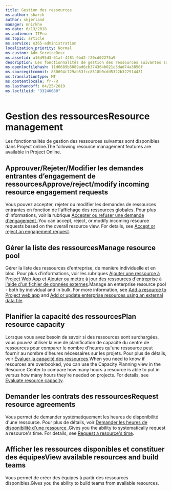 ```yaml
---
title: Gestion des ressources
ms.author: sharik
author: skjerland
manager: mnirkhe
ms.date: 6/13/2018
ms.audience: ITPro
ms.topic: article
ms.service: o365-administration
localization_priority: Normal
ms.custom: Adm_ServiceDesc
ms.assetid: a16d95d3-61af-4481-9bd2-f20cd02275a9
description: Les fonctionnalités de gestion des ressources suivantes sont disponibles dans Project online.
ms.openlocfilehash: 11d6689b5089ad6cb374364b021c3dad74a3856f
ms.sourcegitcommit: 830694c729ab53fcc8518b0cdd5322b322514431
ms.translationtype: MT
ms.contentlocale: fr-FR
ms.lasthandoff: 04/25/2019
ms.locfileid: "33246680"
---
```

# <a name="resource-management"></a><span data-ttu-id="f6618-103">Gestion des ressources</span><span class="sxs-lookup"><span data-stu-id="f6618-103">Resource management</span></span>

<span data-ttu-id="f6618-104">Les fonctionnalités de gestion des ressources suivantes sont disponibles dans Project online.</span><span class="sxs-lookup"><span data-stu-id="f6618-104">The following resource management features are available in Project Online.</span></span>
  
## <a name="approverejectmodify-incoming-resource-engagement-requests"></a><span data-ttu-id="f6618-105">Approuver/Rejeter/Modifier les demandes entrantes d’engagement de ressources</span><span class="sxs-lookup"><span data-stu-id="f6618-105">Approve/reject/modify incoming resource engagement requests</span></span>
<span data-ttu-id="f6618-106"><a name="bkmk_ApproveRejectModify"> </a></span><span class="sxs-lookup"><span data-stu-id="f6618-106"></span></span>

<span data-ttu-id="f6618-p101">Vous pouvez accepter, rejeter ou modifier les demandes de ressources entrantes en fonction de l'affichage des ressources globales. Pour plus d'informations, voir la rubrique [Accepter ou refuser une demande d'engagement ](http://go.microsoft.com/fwlink/?LinkID=823659&amp;clcid=0x409).</span><span class="sxs-lookup"><span data-stu-id="f6618-p101">You can accept, reject, or modify incoming resource requests based on the overall resource view. For details, see [Accept or reject an engagement request](http://go.microsoft.com/fwlink/?LinkID=823659&amp;clcid=0x409).</span></span>
  
## <a name="manage-resource-pool"></a><span data-ttu-id="f6618-109">Gérer la liste des ressources</span><span class="sxs-lookup"><span data-stu-id="f6618-109">Manage resource pool</span></span>
<span data-ttu-id="f6618-110"><a name="bkmk_ManageResourcePool"> </a></span><span class="sxs-lookup"><span data-stu-id="f6618-110"></span></span>

<span data-ttu-id="f6618-p102">Gérer la liste des ressources d'entreprise, de manière individuelle et en bloc. Pour plus d'informations, voir les rubriques [Ajouter une ressource à Project Web App ](http://go.microsoft.com/fwlink/?LinkID=823660&amp;clcid=0x409) et [Ajouter ou mettre à jour des ressources d'entreprise à l'aide d'un fichier de données externes](http://go.microsoft.com/fwlink/?LinkID=823661&amp;clcid=0x409).</span><span class="sxs-lookup"><span data-stu-id="f6618-p102">Manage an enterprise resource pool - both by individual and in bulk. For more information, see [Add a resource to Project web app](http://go.microsoft.com/fwlink/?LinkID=823660&amp;clcid=0x409) and [Add or update enterprise resources using an external data file](http://go.microsoft.com/fwlink/?LinkID=823661&amp;clcid=0x409).</span></span>
  
## <a name="plan-resource-capacity"></a><span data-ttu-id="f6618-113">Planifier la capacité des ressources</span><span class="sxs-lookup"><span data-stu-id="f6618-113">Plan resource capacity</span></span>
<span data-ttu-id="f6618-114"><a name="bkmk_PlanResourceCapacity"> </a></span><span class="sxs-lookup"><span data-stu-id="f6618-114"></span></span>

<span data-ttu-id="f6618-p103">Lorsque vous avez besoin de savoir si des ressources sont surchargées, vous pouvez utiliser la vue de planification de capacité du centre de ressources pour comparer le nombre d'heures qu'une ressource peut fournir au nombre d'heures nécessaires sur les projets. Pour plus de détails, voir [Évaluer la capacité des ressources](http://go.microsoft.com/fwlink/?LinkID=823662&amp;clcid=0x409).</span><span class="sxs-lookup"><span data-stu-id="f6618-p103">When you need to know if resources are overbooked, you can use the Capacity Planning view in the Resource Center to compare how many hours a resource is able to put in versus how many hours they're needed on projects. For details, see [Evaluate resource capacity](http://go.microsoft.com/fwlink/?LinkID=823662&amp;clcid=0x409).</span></span>
  
## <a name="request-resource-agreements"></a><span data-ttu-id="f6618-117">Demander les contrats des ressources</span><span class="sxs-lookup"><span data-stu-id="f6618-117">Request resource agreements</span></span>
<span data-ttu-id="f6618-118"><a name="bkmk_RequestResourceAgreements"> </a></span><span class="sxs-lookup"><span data-stu-id="f6618-118"></span></span>

<span data-ttu-id="f6618-p104">Vous permet de demander systématiquement les heures de disponibilité d'une ressource. Pour plus de détails, voir [Demander les heures de disponibilité d'une ressource ](http://go.microsoft.com/fwlink/?LinkID=823663&amp;clcid=0x409).</span><span class="sxs-lookup"><span data-stu-id="f6618-p104">Gives you the ability to systematically request a resource's time. For details, see [Request a resource's time](http://go.microsoft.com/fwlink/?LinkID=823663&amp;clcid=0x409).</span></span>
  
## <a name="view-available-resources-and-build-teams"></a><span data-ttu-id="f6618-121">Afficher les ressources disponibles et constituer des équipes</span><span class="sxs-lookup"><span data-stu-id="f6618-121">View available resources and build teams</span></span>
<span data-ttu-id="f6618-122"><a name="bkmk_ViewAvailableResources"> </a></span><span class="sxs-lookup"><span data-stu-id="f6618-122"></span></span>

<span data-ttu-id="f6618-123">Vous permet de créer des équipes à partir des ressources disponibles.</span><span class="sxs-lookup"><span data-stu-id="f6618-123">Gives you the ability to build teams from available resources.</span></span>
  

